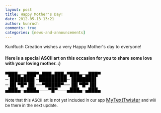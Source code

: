 ```yaml
---
layout: post
title: Happy Mother's Day!
date: 2012-05-13 13:21
author: kunruch
comments: true
categories: [news-and-announcements]
---
```

KunRuch Creation wishes a very Happy Mother's day to everyone!
<h4>Here is a special ASCII art on this occasion for you to share some love with your loving mother. :)</h4>

<p>
<span style="color: #000000">▀███▄─▄███▀▄███▄███▄▀███▄─▄███▀</span><br/>
<span style="color: #000000"> ─▐███████▌─█████████─▐███████▌</span><br/>
<span style="color: #000000"> ─▐█▌▀█▀▐█▌──▀█████▀──▐█▌▀█▀▐█▌</span><br/>
<span style="color: #000000"> ▄███▄─▄███▄───▀█▀───▄███▄─▄███▄</span>
</p>

<span style="font-size: xx-small"><!--more--><span style="font-size: small">Note that this ASCII art is not yet included in our app </span></span><span style="font-size: small"><span style="font-size: medium"><a title="MYTEXTTWISTER" href="http://kunruchcreations.com/mytexttwister/" target="_blank">MyTextTwister</a></span> and will be there in the next update. </span>
